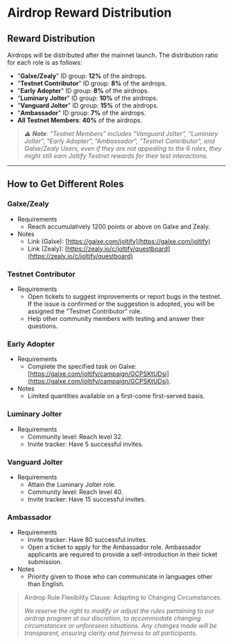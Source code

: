 # Airdrop Reward Distribution

## Reward Distribution

Airdrops will be distributed after the mainnet launch. The distribution ratio for each role is as follows:

* "**Galxe/Zealy**" ID group: **12%** of the airdrops.
* "**Testnet Contributor**" ID group: **8%** of the airdrops.
* "**Early Adopter**" ID group: **8%** of the airdrops.
* "**Luminary Jolter**" ID group: **10%** of the airdrops.
* "**Vanguard Jolter**" ID group: **15%** of the airdrops.
* "**Ambassador**" ID group: **7%** of the airdrops.
* **All Testnet Members**: **40%** of the airdrops.

> _⚠️ **Note**: “Testnet Members” includes “Vanguard Jolter”, “Luminary Jolter”, "Early Adopter", “Ambassador”, "Testnet Contributor", and Galxe/Zealy Users, even if they are not appealing to the 6 roles, they might still earn Joltify Testnet rewards for their test interactions._

***

## How to Get Different Roles

### Galxe/Zealy

* Requirements
  * Reach accumulatively 1200 points or above on Galxe and Zealy.
* Notes
  * Link (Galxe): [https://galxe.com/joltify](https://galxe.com/joltify)
  * Link (Zealy): [https://zealy.io/c/joltify/questboard](https://zealy.io/c/joltify/questboard)

### Testnet Contributor

* Requirements
  * Open tickets to suggest improvements or report bugs in the testnet. If the issue is confirmed or the suggestion is adopted, you will be assigned the "Testnet Contributor" role.
  * Help other community members with testing and answer their questions.

### Early Adopter

* Requirements
  * Complete the specified task on Galxe: [https://galxe.com/joltify/campaign/GCPSKtUDsi](https://galxe.com/joltify/campaign/GCPSKtUDsi).
* Notes
  * Limited quantities available on a first-come first-served basis.

### Luminary Jolter

* Requirements
  * Community level: Reach level 32.
  * Invite tracker: Have 5 successful invites.

### Vanguard Jolter

* Requirements
  * Attain the Luminary Jolter role.
  * Community level: Reach level 40.
  * Invite tracker: Have 15 successful invites.

### Ambassador

* Requirements
  * Invite tracker: Have 80 successful invites.
  * Open a ticket to apply for the Ambassador role. Ambassador applicants are required to provide a self-introduction in their ticket submission.
* Notes
  * Priority given to those who can communicate in languages other than English.

> Airdrop Rule Flexibility Clause: Adapting to Changing Circumstances.
>
> _We reserve the right to modify or adjust the rules pertaining to our airdrop program at our discretion, to accommodate changing circumstances or unforeseen situations. Any changes made will be transparent, ensuring clarity and fairness to all participants._
